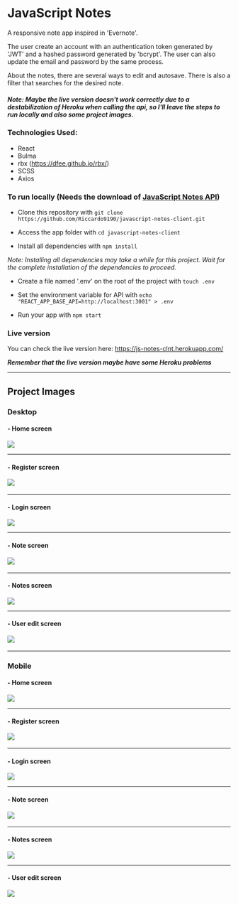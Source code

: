 # JavaScript Notes

A responsive note app inspired in 'Evernote'. 

The user create an account with an authentication token generated by 'JWT' and a hashed password generated by 'bcrypt'. The user can also update 
the email and password by the same process.

About the notes, there are several ways to edit and autosave. There is also a filter that searches for the desired note.

#### <em><strong>Note: Maybe the live version doesn't work correctly due to a destabilization of Heroku when calling the api, so I'll leave the steps to run locally and also some project images.</strong></em>

### Technologies Used:

- React 
- Bulma
- rbx (https://dfee.github.io/rbx/)
- SCSS
- Axios

### To run locally (Needs the download of [JavaScript Notes API](https://github.com/Riccardo9190/javascript-notes-api))

- Clone this repository with ```git clone https://github.com/Riccardo9190/javascript-notes-client.git```

- Access the app folder with ```cd javascript-notes-client```

- Install all dependencies with ```npm install```

<em>Note: Installing all dependencies may take a while for this project. Wait for the complete installation of the dependencies to proceed.</em>

- Create a file named '.env' on the root of the project with ```touch .env```

- Set the environment variable for API with ```echo "REACT_APP_BASE_API=http://localhost:3001" > .env```

- Run your app with ```npm start``` 

### Live version

You can check the live version here: https://js-notes-clnt.herokuapp.com/

<em><strong>Remember that the live version maybe have some Heroku problems</strong></em>

<hr/>

## Project Images

### Desktop

#### - Home screen
<img src="https://github.com/Riccardo9190/javascript-notes-client/blob/master/images/desktop/home_desktop.png" /> 

<hr/>

#### - Register screen
<img src="https://github.com/Riccardo9190/javascript-notes-client/blob/master/images/desktop/register_desktop.png" />ㅤ

<hr/>

#### - Login screen 
<img src="https://github.com/Riccardo9190/javascript-notes-client/blob/master/images/desktop/login_desktop.png" />

<hr/>

#### - Note screen 
<img src="https://github.com/Riccardo9190/javascript-notes-client/blob/master/images/desktop/note_desktop.png" />ㅤ

<hr/>

#### - Notes screen 
<img src="https://github.com/Riccardo9190/javascript-notes-client/blob/master/images/desktop/notes_desktop.png" />

<hr/>

#### - User edit screen 
<img src="https://github.com/Riccardo9190/javascript-notes-client/blob/master/images/desktop/users_edit_desktop.png" />ㅤㅤㅤㅤ

<hr/>

### Mobile

#### - Home screen
<img src="https://github.com/Riccardo9190/javascript-notes-client/blob/master/images/mobile/home_mobile.png" /> 

<hr/>

#### - Register screen
<img src="https://github.com/Riccardo9190/javascript-notes-client/blob/master/images/mobile/register_mobile.png" />ㅤ

<hr/>

#### - Login screen 
<img src="https://github.com/Riccardo9190/javascript-notes-client/blob/master/images/mobile/login_mobile.png" />

<hr/>

#### - Note screen 
<img src="https://github.com/Riccardo9190/javascript-notes-client/blob/master/images/mobile/note_mobile.png" />ㅤ

<hr/>

#### - Notes screen 
<img src="https://github.com/Riccardo9190/javascript-notes-client/blob/master/images/mobile/notes_mobile.png" />

<hr/>

#### - User edit screen 
<img src="https://github.com/Riccardo9190/javascript-notes-client/blob/master/images/mobile/users_edit_mobile.png" />ㅤㅤㅤㅤ



